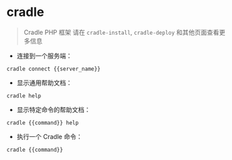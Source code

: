 # cradle

> Cradle PHP 框架
> 请在 `cradle-install`, `cradle-deploy` 和其他页面查看更多信息

- 连接到一个服务端：

`cradle connect {{server_name}}`

- 显示通用帮助文档：

`cradle help`

- 显示特定命令的帮助文档：

`cradle {{command}} help`

- 执行一个 Cradle 命令：

`cradle {{command}}`

[#]: contributors: ([Mr. Ren])